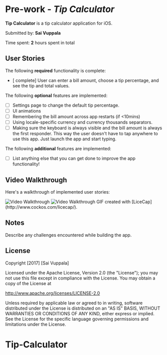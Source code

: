 # Pre-work - *Tip Calculator*

**Tip Calculator** is a tip calculator application for iOS.

Submitted by: **Sai Vuppala**

Time spent: **2** hours spent in total

## User Stories

The following **required** functionality is complete:

* [ complete] User can enter a bill amount, choose a tip percentage, and see the tip and total values.

The following **optional** features are implemented:
* [ ] Settings page to change the default tip percentage.
* [ ] UI animations
* [ ] Remembering the bill amount across app restarts (if <10mins)
* [ ] Using locale-specific currency and currency thousands separators.
* [ ] Making sure the keyboard is always visible and the bill amount is always the first responder. This way the user doesn't have to tap anywhere to use this app. Just launch the app and start typing.

The following **additional** features are implemented:

- [ ] List anything else that you can get done to improve the app functionality!

## Video Walkthrough

Here's a walkthrough of implemented user stories:

<img src='http://i.imgur.com/link/to/your/gif/file.gif' title='Video Walkthrough' width='' alt='Video Walkthrough' />
<img src="https://media.giphy.com/media/26u4ikZtMp70FHrl6/giphy.gif" width='' alt='Video Walkthrough' />
GIF created with [LiceCap](http://www.cockos.com/licecap/).

## Notes

Describe any challenges encountered while building the app.

## License

Copyright [2017] [Sai Vuppala]

Licensed under the Apache License, Version 2.0 (the "License");
you may not use this file except in compliance with the License.
You may obtain a copy of the License at

http://www.apache.org/licenses/LICENSE-2.0

Unless required by applicable law or agreed to in writing, software
distributed under the License is distributed on an "AS IS" BASIS,
WITHOUT WARRANTIES OR CONDITIONS OF ANY KIND, either express or implied.
See the License for the specific language governing permissions and
limitations under the License.
# Tip-Calculator
